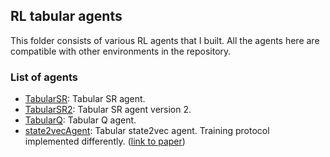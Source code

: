 ## RL tabular agents

This folder consists of various RL agents that I built. All the agents here are compatible with other environments in the repository.

### List of agents

* [TabularSR](tabularSR.py): Tabular SR agent.
* [TabularSR2](tabularSR2.py): Tabular SR agent version 2.
* [TabularQ](tabularQagent.py): Tabular Q agent.
* [state2vecAgent](tabularS2V.py): Tabular state2vec agent. Training protocol implemented differently. ([link to paper](https://arxiv.org/abs/1910.10277))



